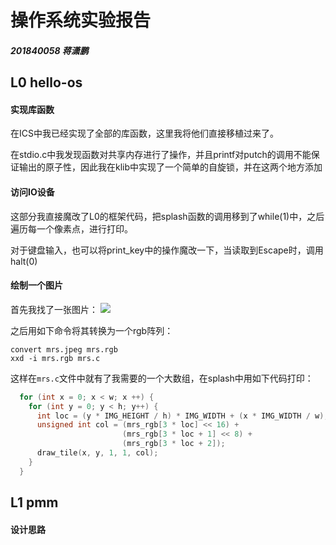 # 操作系统实验报告

##### 201840058 蒋潇鹏

## L0 hello-os

#### 实现库函数

在ICS中我已经实现了全部的库函数，这里我将他们直接移植过来了。

在stdio.c中我发现函数对共享内存进行了操作，并且printf对putch的调用不能保证输出的原子性，因此我在klib中实现了一个简单的自旋锁，并在这两个地方添加

#### 访问IO设备

这部分我直接魔改了L0的框架代码，把splash函数的调用移到了while(1)中，之后遍历每一个像素点，进行打印。

对于键盘输入，也可以将print_key中的操作魔改一下，当读取到Escape时，调用halt(0)

#### 绘制一个图片

首先我找了一张图片：
![](/home/birdium/os-workbench/kernel/mrs.jpeg)

之后用如下命令将其转换为一个rgb阵列：
```shell
convert mrs.jpeg mrs.rgb
xxd -i mrs.rgb mrs.c
```

这样在`mrs.c`文件中就有了我需要的一个大数组，在splash中用如下代码打印：
```C
  for (int x = 0; x < w; x ++) {
    for (int y = 0; y < h; y++) {
      int loc = (y * IMG_HEIGHT / h) * IMG_WIDTH + (x * IMG_WIDTH / w); 
      unsigned int col = (mrs_rgb[3 * loc] << 16) + 
                         (mrs_rgb[3 * loc + 1] << 8) +
                         (mrs_rgb[3 * loc + 2]);
      draw_tile(x, y, 1, 1, col);
    }
  }
```

## L1 pmm

#### 设计思路
